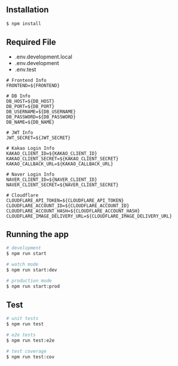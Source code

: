 ## Installation

```bash
$ npm install
```

## Required File

- .env.development.local
- .env.development
- .env.test

```.env.*
# Frontend Info
FRONTEND=${FRONTEND}

# DB Info
DB_HOST=${DB_HOST}
DB_PORT=${DB_PORT}
DB_USERNAME=${DB_USERNAME}
DB_PASSWORD=${DB_PASSWORD}
DB_NAME=${DB_NAME}

# JWT Info
JWT_SECRET=${JWT_SECRET}

# Kakao Login Info
KAKAO_CLIENT_ID=${KAKAO_CLIENT_ID}
KAKAO_CLIENT_SECRET=${KAKAO_CLIENT_SECRET}
KAKAO_CALLBACK_URL=${KAKAO_CALLBACK_URL}

# Naver Login Info
NAVER_CLIENT_ID=${NAVER_CLIENT_ID}
NAVER_CLIENT_SECRET=${NAVER_CLIENT_SECRET}

# Cloudflare
CLOUDFLARE_API_TOKEN=${CLOUDFLARE_API_TOKEN}
CLOUDFLARE_ACCOUNT_ID=${CLOUDFLARE_ACCOUNT_ID}
CLOUDFLARE_ACCOUNT_HASH=${CLOUDFLARE_ACCOUNT_HASH}
CLOUDFLARE_IMAGE_DELIVERY_URL=${CLOUDFLARE_IMAGE_DELIVERY_URL}
```

## Running the app

```bash
# development
$ npm run start

# watch mode
$ npm run start:dev

# production mode
$ npm run start:prod
```

## Test

```bash
# unit tests
$ npm run test

# e2e tests
$ npm run test:e2e

# test coverage
$ npm run test:cov
```

